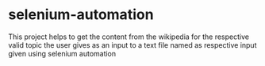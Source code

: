 # selenium-automation
This project helps to get the content from the wikipedia for the respective valid topic  the user gives as an input to a text file named as respective input given using selenium automation 
